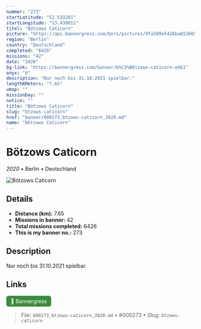 ```yaml
---
nummer: "273"
startLatitude: "52.533281"
startLongitude: "13.430011"
titel: "Bötzows Caticorn"
picture: "https://api.bannergress.com/bnrs/pictures/9fa509e5426ba652665d5010c1df41e3"
region: "Berlin"
country: "Deutschland"
completed: "6426"
missions: "42"
date: "2020"
bg-link: "https://bannergress.com/banner/b%C3%B6tzows-caticorn-e6b1"
onyx: "0"
description: "Nur noch bis 31.10.2021 spielbar."
lengthKMeters: "7,65"
umap: ""
missionDay: ""
notice: ""
title: "Bötzows Caticorn"
slug: "btzows-caticorn"
href: "banner/000273_btzows-caticorn_2020.md"
name: "Bötzows Caticorn"
---
```

# Bötzows Caticorn

*2020* • Berlin • Deutschland

![Bötzows Caticorn](https://api.bannergress.com/bnrs/pictures/9fa509e5426ba652665d5010c1df41e3)



## Details
- **Distance (km):** 7.65
- **Missions in banner:** 42
- **Total missions completed:** 6426
- **This is my banner no.:** 273



## Description
Nur noch bis 31.10.2021 spielbar.



## Links
<a href="https://bannergress.com/banner/b%C3%B6tzows-caticorn-e6b1" target="_blank" style="display:inline-block;margin-right:8px;padding:6px 12px;background:#3c8b3c;color:#fff;text-decoration:none;border-radius:6px;">🔗 Bannergress</a>



> File: `000273_btzows-caticorn_2020.md`
> • #000273
> • Slug: `btzows-caticorn`
